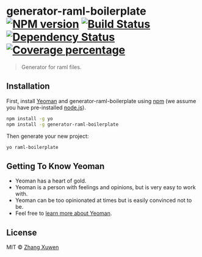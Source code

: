 # generator-raml-boilerplate [![NPM version][npm-image]][npm-url] [![Build Status][travis-image]][travis-url] [![Dependency Status][daviddm-image]][daviddm-url] [![Coverage percentage][coveralls-image]][coveralls-url]
> Generator for raml files.

## Installation

First, install [Yeoman](http://yeoman.io) and generator-raml-boilerplate using [npm](https://www.npmjs.com/) (we assume you have pre-installed [node.js](https://nodejs.org/)).

```bash
npm install -g yo
npm install -g generator-raml-boilerplate
```

Then generate your new project:

```bash
yo raml-boilerplate
```

## Getting To Know Yeoman

 * Yeoman has a heart of gold.
 * Yeoman is a person with feelings and opinions, but is very easy to work with.
 * Yeoman can be too opinionated at times but is easily convinced not to be.
 * Feel free to [learn more about Yeoman](http://yeoman.io/).

## License

MIT © [Zhang Xuwen]()


[npm-image]: https://badge.fury.io/js/generator-raml-boilerplate.svg
[npm-url]: https://npmjs.org/package/generator-raml-boilerplate
[travis-image]: https://travis-ci.org/zxuwen/generator-raml-boilerplate.svg?branch=master
[travis-url]: https://travis-ci.org/zxuwen/generator-raml-boilerplate
[daviddm-image]: https://david-dm.org/zxuwen/generator-raml-boilerplate.svg?theme=shields.io
[daviddm-url]: https://david-dm.org/zxuwen/generator-raml-boilerplate
[coveralls-image]: https://coveralls.io/repos/zxuwen/generator-raml-boilerplate/badge.svg
[coveralls-url]: https://coveralls.io/r/zxuwen/generator-raml-boilerplate
